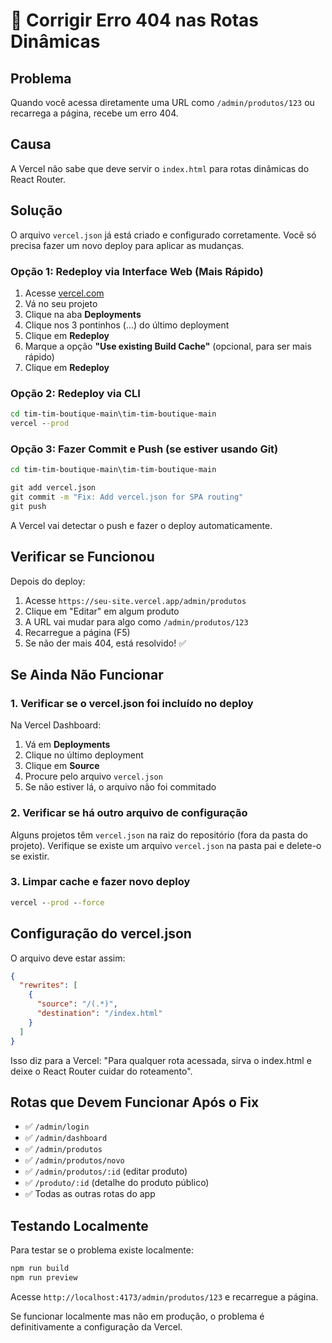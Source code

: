 # 🔧 Corrigir Erro 404 nas Rotas Dinâmicas

## Problema

Quando você acessa diretamente uma URL como `/admin/produtos/123` ou recarrega a página, recebe um erro 404.

## Causa

A Vercel não sabe que deve servir o `index.html` para rotas dinâmicas do React Router.

## Solução

O arquivo `vercel.json` já está criado e configurado corretamente. Você só precisa fazer um novo deploy para aplicar as mudanças.

### Opção 1: Redeploy via Interface Web (Mais Rápido)

1. Acesse [vercel.com](https://vercel.com)
2. Vá no seu projeto
3. Clique na aba **Deployments**
4. Clique nos 3 pontinhos (...) do último deployment
5. Clique em **Redeploy**
6. Marque a opção **"Use existing Build Cache"** (opcional, para ser mais rápido)
7. Clique em **Redeploy**

### Opção 2: Redeploy via CLI

```cmd
cd tim-tim-boutique-main\tim-tim-boutique-main
vercel --prod
```

### Opção 3: Fazer Commit e Push (se estiver usando Git)

```cmd
cd tim-tim-boutique-main\tim-tim-boutique-main

git add vercel.json
git commit -m "Fix: Add vercel.json for SPA routing"
git push
```

A Vercel vai detectar o push e fazer o deploy automaticamente.

## Verificar se Funcionou

Depois do deploy:

1. Acesse `https://seu-site.vercel.app/admin/produtos`
2. Clique em "Editar" em algum produto
3. A URL vai mudar para algo como `/admin/produtos/123`
4. Recarregue a página (F5)
5. Se não der mais 404, está resolvido! ✅

## Se Ainda Não Funcionar

### 1. Verificar se o vercel.json foi incluído no deploy

Na Vercel Dashboard:
1. Vá em **Deployments**
2. Clique no último deployment
3. Clique em **Source**
4. Procure pelo arquivo `vercel.json`
5. Se não estiver lá, o arquivo não foi commitado

### 2. Verificar se há outro arquivo de configuração

Alguns projetos têm `vercel.json` na raiz do repositório (fora da pasta do projeto). Verifique se existe um arquivo `vercel.json` na pasta pai e delete-o se existir.

### 3. Limpar cache e fazer novo deploy

```cmd
vercel --prod --force
```

## Configuração do vercel.json

O arquivo deve estar assim:

```json
{
  "rewrites": [
    {
      "source": "/(.*)",
      "destination": "/index.html"
    }
  ]
}
```

Isso diz para a Vercel: "Para qualquer rota acessada, sirva o index.html e deixe o React Router cuidar do roteamento".

## Rotas que Devem Funcionar Após o Fix

- ✅ `/admin/login`
- ✅ `/admin/dashboard`
- ✅ `/admin/produtos`
- ✅ `/admin/produtos/novo`
- ✅ `/admin/produtos/:id` (editar produto)
- ✅ `/produto/:id` (detalhe do produto público)
- ✅ Todas as outras rotas do app

## Testando Localmente

Para testar se o problema existe localmente:

```cmd
npm run build
npm run preview
```

Acesse `http://localhost:4173/admin/produtos/123` e recarregue a página.

Se funcionar localmente mas não em produção, o problema é definitivamente a configuração da Vercel.
